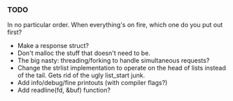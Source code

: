 ### TODO
In no particular order. When everything's on fire, which one do you put out first?


* Make a response struct?
* Don't malloc the stuff that doesn't need to be.
* The big nasty: threading/forking to handle simultaneous requests?
* Change the strlist implementation to operate on the head of lists instead of the tail. Gets rid of the ugly list_start junk.
* Add info/debug/fine printouts (with compiler flags?)
* Add readline(fd, &buf) function?

